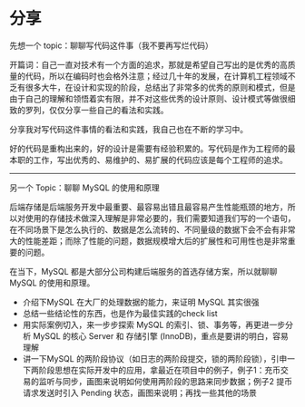 # 分享

先想一个 topic：聊聊写代码这件事（我不要再写烂代码）

开篇词：自己一直对技术有一个方面的追求，那就是希望自己写出的是优秀的高质量的代码，所以在编码时也会格外注意；经过几十年的发展，在计算机工程领域不乏有很多大牛，在设计和实现的阶段，总结出了非常多的优秀的原则和模式，但是由于自己的理解和领悟着实有限，并不对这些优秀的设计原则、设计模式等做很细致的罗列，仅仅分享一些自己的看法和实践。

分享我对写代码这件事情的看法和实践，我自己也在不断的学习中。

好的代码是重构出来的，好的设计是需要有经验积累的。写代码是作为工程师的最本职的工作，写出优秀的、易维护的、易扩展的代码应该是每个工程师的追求。



---

另一个 Topic：聊聊 MySQL 的使用和原理

后端存储是后端服务开发中最重要、最容易出错且最容易产生性能瓶颈的地方，所以对使用的存储技术做深入理解是非常必要的，我们需要知道我们写的一个语句，在不同场景下是怎么执行的、数据是怎么流转的、不同量级的数据下会不会有非常大的性能差距；而除了性能的问题，数据规模增大后的扩展性和可用性也是非常重要的问题。

在当下，MySQL 都是大部分公司构建后端服务的首选存储方案，所以就聊聊 MySQL 的使用和原理。

* 介绍下MySQL 在大厂的处理数据的能力，来证明 MySQL 其实很强
* 总结一些结论性的东西，也是作为最佳实践的check list
* 用实际案例切入，来一步步探索 MySQL 的索引、锁、事务等，再更进一步分析 MySQL 的核心 Server 和 存储引擎 \(InnoDB\)，重点是要讲的明白，容易理解
* 讲一下MySQL 的两阶段协议（如日志的两阶段提交，锁的两阶段锁），引申一下两阶段思想在实际开发中的应用，拿最近在项目中的例子，例子1：充币交易的监听与同步，画图来说明如何使用两阶段的思路来同步数据；例子2 提币请求发送时引入 Pending 状态，画图来说明；再找一些其他的场景



